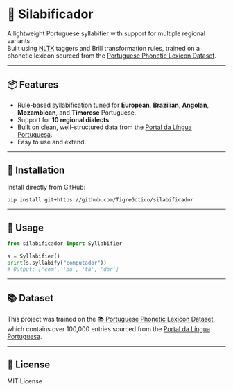 # 🧩 Silabificador

A lightweight Portuguese syllabifier with support for multiple regional variants.  
Built using [NLTK](https://www.nltk.org/) taggers and Brill transformation rules, trained on a phonetic lexicon sourced from the [Portuguese Phonetic Lexicon Dataset](https://huggingface.co/datasets/Jarbas/portuguese_phonetic_lexicon).

---

## 📦 Features

- Rule-based syllabification tuned for **European**, **Brazilian**, **Angolan**, **Mozambican**, and **Timorese** Portuguese.
- Support for **10 regional dialects**.
- Built on clean, well-structured data from the [Portal da Língua Portuguesa](http://www.portaldalinguaportuguesa.org).
- Easy to use and extend.

---

## 🚀 Installation

Install directly from GitHub:

```bash
pip install git+https://github.com/TigreGotico/silabificador
```

---

## 🧠 Usage

```python
from silabificador import Syllabifier

s = Syllabifier()
print(s.syllabify("computador"))
# Output: ['com', 'pu', 'ta', 'dor']
```

---

## 📚 Dataset

This project was trained on the [📚 Portuguese Phonetic Lexicon Dataset](https://huggingface.co/datasets/Jarbas/portuguese_phonetic_lexicon), which contains over 100,000 entries sourced from the [Portal da Língua Portuguesa](http://www.portaldalinguaportuguesa.org).

---

## 📄 License

MIT License
